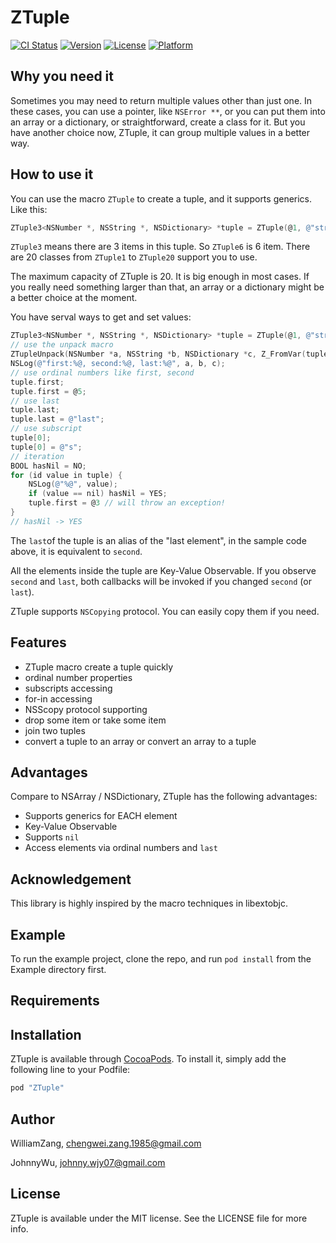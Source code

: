 # ZTuple

[![CI Status](http://img.shields.io/travis/WilliamZang/ZTuple.svg?style=flat)](https://travis-ci.org/WilliamZang/ZTuple)
[![Version](https://img.shields.io/cocoapods/v/ZTuple.svg?style=flat)](http://cocoapods.org/pods/ZTuple)
[![License](https://img.shields.io/cocoapods/l/ZTuple.svg?style=flat)](http://cocoapods.org/pods/ZTuple)
[![Platform](https://img.shields.io/cocoapods/p/ZTuple.svg?style=flat)](http://cocoapods.org/pods/ZTuple)


## Why you need it

Sometimes you may need to return multiple values other than just one. In these cases, you can use a pointer, like `NSError **`, or you can put them into an array or a dictionary, or straightforward, create a class for it. But you have another choice now, ZTuple, it can group multiple values in a better way. 


## How to use it

You can use the macro `ZTuple` to create a tuple, and it supports generics. Like this:

```objective-c
ZTuple3<NSNumber *, NSString *, NSDictionary> *tuple = ZTuple(@1, @"string", nil);
```

`ZTuple3` means there are 3 items in this tuple. So `ZTuple6` is 6 item. There are 20 classes from `ZTuple1` to `ZTuple20` support you to use.

The maximum capacity of ZTuple is 20. It is big enough in most cases. If you really need something larger than that, an array or a dictionary might be a better choice at the moment.


You have serval ways to get and set values: 

```objective-c
ZTuple3<NSNumber *, NSString *, NSDictionary> *tuple = ZTuple(@1, @"string", nil);
// use the unpack macro
ZTupleUnpack(NSNumber *a, NSString *b, NSDictionary *c, Z_FromVar(tuple));
NSLog(@"first:%@, second:%@, last:%@", a, b, c);
// use ordinal numbers like first, second
tuple.first;
tuple.first = @5;
// use last
tuple.last;
tuple.last = @"last";
// use subscript
tuple[0];
tuple[0] = @"s";
// iteration
BOOL hasNil = NO;
for (id value in tuple) {
    NSLog(@"%@", value);
    if (value == nil) hasNil = YES;
    tuple.first = @3 // will throw an exception!
}
// hasNil -> YES
```

The `last`of the tuple is an alias of the "last element", in the sample code above, it is equivalent to `second`.

All the elements inside the tuple are Key-Value Observable. If you observe `second` and `last`, both callbacks will be invoked if you changed `second` (or `last`). 

ZTuple supports `NSCopying` protocol. You can easily copy them if you need.

## Features

* ZTuple macro create a tuple quickly
* ordinal number properties
* subscripts accessing
* for-in accessing
* NSScopy protocol supporting
* drop some item or take some item
* join two tuples
* convert a tuple to an array or convert an array to a tuple

## Advantages
Compare to NSArray / NSDictionary, ZTuple has the following advantages:

* Supports generics for EACH element
* Key-Value Observable
* Supports `nil`
* Access elements via ordinal numbers and `last`

## Acknowledgement
This library is highly inspired by the macro techniques in libextobjc.

## Example

To run the example project, clone the repo, and run `pod install` from the Example directory first.

## Requirements

## Installation

ZTuple is available through [CocoaPods](http://cocoapods.org). To install
it, simply add the following line to your Podfile:

```ruby
pod "ZTuple"
```

## Author

WilliamZang, chengwei.zang.1985@gmail.com

JohnnyWu, johnny.wjy07@gmail.com



## License

ZTuple is available under the MIT license. See the LICENSE file for more info.
